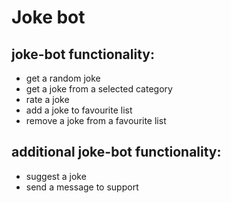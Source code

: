 # **Joke bot**
## joke-bot functionality:
- get a random joke
- get a joke from a selected category
- rate a joke
- add a joke to favourite list
- remove a joke from a favourite list

## additional joke-bot functionality:
- suggest a joke
- send a message to support